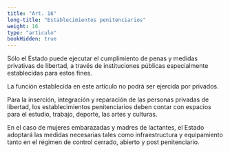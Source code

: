 ```yaml
---
title: "Art. 16"
long-title: "Establecimientos penitenciarios"
weight: 16
type: "articulo"
bookHidden: true
---
```

Sólo el Estado puede ejecutar el cumplimiento de penas y medidas privativas de libertad, a través de instituciones públicas especialmente establecidas para estos fines.
 
La función establecida en este artículo no podrá ser ejercida por privados.

Para la inserción, integración y reparación de las personas privadas de libertad, los establecimientos penitenciarios deben contar con espacios para el estudio, trabajo, deporte, las artes y culturas.

En el caso de mujeres embarazadas y madres de lactantes, el Estado adoptará las medidas necesarias tales como infraestructura y equipamiento tanto en el régimen de control cerrado, abierto y post penitenciario.
